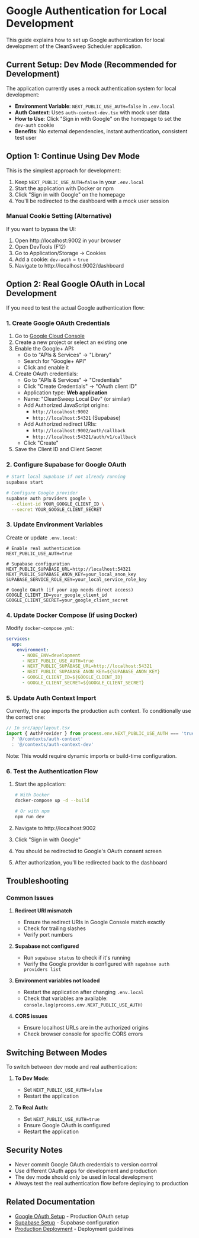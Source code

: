 # Google Authentication for Local Development

This guide explains how to set up Google authentication for local development of the CleanSweep Scheduler application.

## Current Setup: Dev Mode (Recommended for Development)

The application currently uses a mock authentication system for local development:

- **Environment Variable**: `NEXT_PUBLIC_USE_AUTH=false` in `.env.local`
- **Auth Context**: Uses `auth-context-dev.tsx` with mock user data
- **How to Use**: Click "Sign in with Google" on the homepage to set the `dev-auth` cookie
- **Benefits**: No external dependencies, instant authentication, consistent test user

## Option 1: Continue Using Dev Mode

This is the simplest approach for development:

1. Keep `NEXT_PUBLIC_USE_AUTH=false` in your `.env.local`
2. Start the application with Docker or npm
3. Click "Sign in with Google" on the homepage
4. You'll be redirected to the dashboard with a mock user session

### Manual Cookie Setting (Alternative)

If you want to bypass the UI:
1. Open http://localhost:9002 in your browser
2. Open DevTools (F12)
3. Go to Application/Storage → Cookies
4. Add a cookie: `dev-auth` = `true`
5. Navigate to http://localhost:9002/dashboard

## Option 2: Real Google OAuth in Local Development

If you need to test the actual Google authentication flow:

### 1. Create Google OAuth Credentials

1. Go to [Google Cloud Console](https://console.cloud.google.com/)
2. Create a new project or select an existing one
3. Enable the Google+ API:
   - Go to "APIs & Services" → "Library"
   - Search for "Google+ API"
   - Click and enable it
4. Create OAuth credentials:
   - Go to "APIs & Services" → "Credentials"
   - Click "Create Credentials" → "OAuth client ID"
   - Application type: **Web application**
   - Name: "CleanSweep Local Dev" (or similar)
   - Add Authorized JavaScript origins:
     - `http://localhost:9002`
     - `http://localhost:54321` (Supabase)
   - Add Authorized redirect URIs:
     - `http://localhost:9002/auth/callback`
     - `http://localhost:54321/auth/v1/callback`
   - Click "Create"
5. Save the Client ID and Client Secret

### 2. Configure Supabase for Google OAuth

```bash
# Start local Supabase if not already running
supabase start

# Configure Google provider
supabase auth providers google \
  --client-id YOUR_GOOGLE_CLIENT_ID \
  --secret YOUR_GOOGLE_CLIENT_SECRET
```

### 3. Update Environment Variables

Create or update `.env.local`:

```env
# Enable real authentication
NEXT_PUBLIC_USE_AUTH=true

# Supabase configuration
NEXT_PUBLIC_SUPABASE_URL=http://localhost:54321
NEXT_PUBLIC_SUPABASE_ANON_KEY=your_local_anon_key
SUPABASE_SERVICE_ROLE_KEY=your_local_service_role_key

# Google OAuth (if your app needs direct access)
GOOGLE_CLIENT_ID=your_google_client_id
GOOGLE_CLIENT_SECRET=your_google_client_secret
```

### 4. Update Docker Compose (if using Docker)

Modify `docker-compose.yml`:

```yaml
services:
  app:
    environment:
      - NODE_ENV=development
      - NEXT_PUBLIC_USE_AUTH=true
      - NEXT_PUBLIC_SUPABASE_URL=http://localhost:54321
      - NEXT_PUBLIC_SUPABASE_ANON_KEY=${SUPABASE_ANON_KEY}
      - GOOGLE_CLIENT_ID=${GOOGLE_CLIENT_ID}
      - GOOGLE_CLIENT_SECRET=${GOOGLE_CLIENT_SECRET}
```

### 5. Update Auth Context Import

Currently, the app imports the production auth context. To conditionally use the correct one:

```typescript
// In src/app/layout.tsx
import { AuthProvider } from process.env.NEXT_PUBLIC_USE_AUTH === 'true' 
  ? '@/contexts/auth-context' 
  : '@/contexts/auth-context-dev'
```

Note: This would require dynamic imports or build-time configuration.

### 6. Test the Authentication Flow

1. Start the application:
   ```bash
   # With Docker
   docker-compose up -d --build
   
   # Or with npm
   npm run dev
   ```

2. Navigate to http://localhost:9002
3. Click "Sign in with Google"
4. You should be redirected to Google's OAuth consent screen
5. After authorization, you'll be redirected back to the dashboard

## Troubleshooting

### Common Issues

1. **Redirect URI mismatch**
   - Ensure the redirect URIs in Google Console match exactly
   - Check for trailing slashes
   - Verify port numbers

2. **Supabase not configured**
   - Run `supabase status` to check if it's running
   - Verify the Google provider is configured with `supabase auth providers list`

3. **Environment variables not loaded**
   - Restart the application after changing `.env.local`
   - Check that variables are available: `console.log(process.env.NEXT_PUBLIC_USE_AUTH)`

4. **CORS issues**
   - Ensure localhost URLs are in the authorized origins
   - Check browser console for specific CORS errors

## Switching Between Modes

To switch between dev mode and real authentication:

1. **To Dev Mode**:
   - Set `NEXT_PUBLIC_USE_AUTH=false`
   - Restart the application

2. **To Real Auth**:
   - Set `NEXT_PUBLIC_USE_AUTH=true`
   - Ensure Google OAuth is configured
   - Restart the application

## Security Notes

- Never commit Google OAuth credentials to version control
- Use different OAuth apps for development and production
- The dev mode should only be used in local development
- Always test the real authentication flow before deploying to production

## Related Documentation

- [Google OAuth Setup](./GOOGLE_OAUTH_SETUP.md) - Production OAuth setup
- [Supabase Setup](./SUPABASE_SETUP.md) - Supabase configuration
- [Production Deployment](./PRODUCTION_DEPLOYMENT.md) - Deployment guidelines